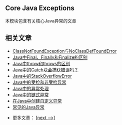 ## Core Java Exceptions

本模块包含有关核心Java异常的文章

## 相关文章

+ [ClassNotFoundException与NoClassDefFoundError](docs/ClassNotFoundException与NoClassDefFoundError.md)
+ [Java中Final、Finally和Finalize的区别](docs/Java中Final-Finally和Finalize的区别.md)
+ [Java中throw和throws的区别](docs/Java中throw和throws的区别.md)
+ [Java中的Catch块会捕获错误吗？](docs/Java中的Catch块会捕获错误吗.md)
+ [Java中的StackOverflowError](docs/Java中的StackOverflowError.md)
+ [Java中的受检和非受检异常](docs/Java中的受检和非受检异常.md)
+ [Java中的异常处理](docs/Java中的异常处理.md)
+ [Java中的链式异常](docs/Java中的链式异常.md)
+ [在Java中创建自定义异常](docs/在Java中创建自定义异常.md)
+ [常见的Java异常](docs/常见的Java异常.md)

- 更多文章： [[next -->]](../java-exceptions-2/README.md)